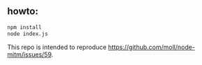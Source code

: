 ## howto:

```sh
npm install
node index.js
```

This repo is intended to reproduce https://github.com/moll/node-mitm/issues/59.
